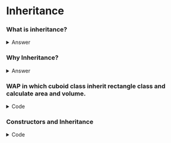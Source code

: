 # Inheritance
 ### What is inheritance?
 <details>
 
  <summary>Answer</summary>
  Inheritance is a mechanism in which one class acquires the property of another class.
  
</details>

### Why Inheritance?
<details>
 <summary>Answer</summary>
 <br>1.Reduce Duplicate Code</br>
 <br>2.Code Reuse</br>
 <br>3.Better Organization of Code</br>
</details>

### WAP in which cuboid class inherit rectangle class and calculate area and volume.
<details>
 <summary>Code</summary>
 
 
 ```
 #include<iostream>
 using namespace std;
 class rectangle
 {
 public:
 int length;
 int breadth;
 
 void show()
 {
 cout<<length;
 cout<<breadth;
 }
 };
 
 void main()
 {
 rectangle r;
 r.length=10;
 r.breadth=20;
 r.show();
 };
 
 class cuboid:public rectangle
 {
 public:
 int height;
 void display()
 {
 cout<<height;
 }
 };
 
 void main(){
 cuboid c;
 c.length=10;
 c.breadth=20;
 c.height=30;
 c.show();
 c.display();
 }
 
 ```
 </details>
 
 ### Constructors and Inheritance
 <details>
  If we don't speify a constructor, then derived class will use appropriate constructor from baseclass.(Applicable only to Default Constructor)
  <summary>Code</summary>
  
  
  ```
  #include<iostream>
  using namespace std;
  
  class base
  {
  public:
  base()
  {
  cout<<"Default of Base Class";
  }
  base(int b){
  cout<<"Parametrized of Base Class";<<b
  }
  };
  
  class derived:public base{
  //Empty
  };
   void main(){
  derived d1;
  derived d2(9);
  }
  
  ```
  NOTE:
  1st Default Constructor of Base class, then Default Constructor of derived class is called.
  <br>
  2nd Parametrized Constructor of base class is not called when Para. Constructor is present in derived class.
  </br>
  
  ```
  
  #include<iostream>
  using namespace std;
  
  class base
  {
  public:
  base()
  {
  cout<<"Default of Base Class";
  }
  base(int b){
  cout<<"Parametrized of Base Class";<<b
  }
  };
  
  class derived:public base{
  public:
  derived()
  {
  cout<<"Default of Derived Class";
  }
  derived(int d)
  cout<<"Parametrized of Derived Class"<<d;
  };
   void main(){
  derived d1;
  derived d2(9);
  }
  
  ```
  </details>
  
  
  
  
  
  


  
